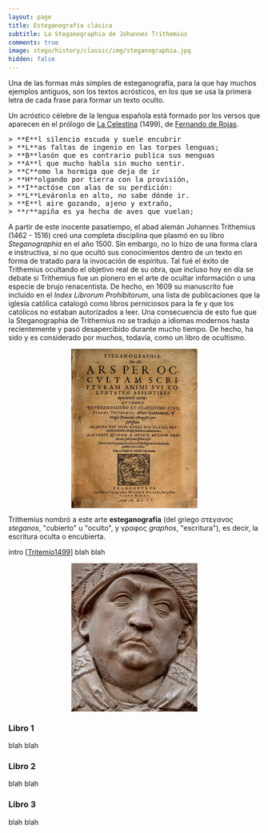 ```yaml
---
layout: page
title: Esteganografía clásica
subtitle: La Steganographia de Johannes Trithemius
comments: true
image: stego/history/classic/img/steganographia.jpg
hidden: false
---
```


Una de las formas más simples de esteganografía, para la que hay muchos ejemplos antiguos, son los textos acrósticos, en los que se usa la primera letra de cada frase para formar un texto oculto. 

Un acróstico célebre de la lengua española está formado por los versos que aparecen en el prólogo de [La Celestina](http://es.wikipedia.org/wiki/La_Celestina) (1499), de [Fernando de Rojas](http://es.wikipedia.org/wiki/Fernando_de_Rojas). 

<pre>
> **E**l silencio escuda y suele encubrir
> **L**as faltas de ingenio en las torpes lenguas;
> **B**lasón que es contrario publica sus menguas
> **A**l que mucho habla sin mucho sentir.
> **C**omo la hormiga que deja de ir
> **H**olgando por tierra con la provisión,
> **I**actóse con alas de su perdición:
> **L**Leváronla en alto, no sabe dónde ir.
> **E**l aire gozando, ajeno y extraño,
> **r**apiña es ya hecha de aves que vuelan;
</pre>

A partir de este inocente pasatiempo, el abad alemán Johannes Trithemius (1462 - 1516) creó una completa disciplina que plasmó en su libro *Steganographia* en el año 1500. Sin embargo, no lo hizo de una forma clara e instructiva, si no que ocultó sus conocimientos dentro de un texto en forma de tratado para la invocación de espíritus. Tal fué el éxito de Trithemius ocultando el objetivo real de su obra, que incluso hoy en día se debate si Trithemius fue un pionero en el arte de ocultar información o una especie de brujo renacentista. De hecho, en 1609 su manuscrito fue incluído en el *Index Librorum Prohibitorum*, una lista de publicaciones que la iglesia católica catalogó como libros perniciosos para la fe y que los católicos no estaban autorizados a leer. Una consecuencia de esto fue que la Steganographia de Trithemius no se tradujo a idiomas modernos hasta recientemente y pasó desapercibido durante mucho tiempo. De hecho, ha sido y es considerado por muchos, todavía, como un libro de ocultismo.


<img style="width:50%;display:block;margin-left:auto;margin-right:auto" src='/stego/history/classic/img/steganographia.jpg'>



Trithemius nombró a este arte **esteganografía** (del griego στεγανος *steganos*, "cubierto" u "oculto", y γραφος *graphos*, "escritura"), es decir, la escritura oculta o encubierta.


<div style='display:none'>
   Trithemius también destacó en el área de la criptografía, con su libro *Polygraphia*, publicado en 1518.

   En 1996-7 Thomas Ernst y Jim Reeds, de forma independiente, descodificaron el Libro III de la Steganographia.
</div>





intro
[[Tritemio1499](/stego/es/referencias)]
blah blah




<img style="width:50%;display:block;margin-left:auto;margin-right:auto" src='/stego/history/classic/img/trithemius.jpg'>

### Libro 1

blah
blah

### Libro 2

blah
blah

### Libro 3

blah
blah








